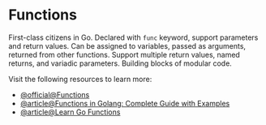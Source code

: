 # Functions

First-class citizens in Go. Declared with `func` keyword, support parameters and return values. Can be assigned to variables, passed as arguments, returned from other functions. Support multiple return values, named returns, and variadic parameters. Building blocks of modular code.

Visit the following resources to learn more:

- [@official@Functions](https://go.dev/tour/basics/4)
- [@article@Functions in Golang: Complete Guide with Examples](https://medium.com/backend-forge/functions-in-golang-complete-guide-with-examples-2025-e07db0f98fd3)
- [@article@Learn Go Functions](https://www.learn-golang.org/en/Functions)
